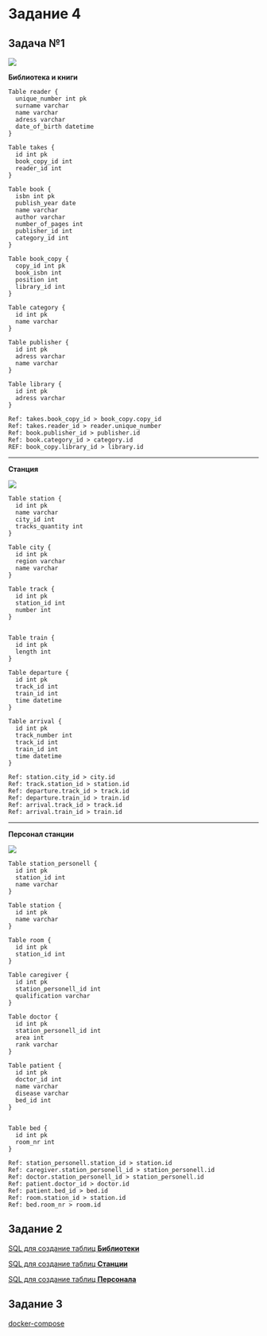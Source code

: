 # Задание 4

## Задача №1

![](/img/hw4_1.png)

**Библиотека и книги**

```
Table reader {
  unique_number int pk
  surname varchar
  name varchar
  adress varchar
  date_of_birth datetime
}

Table takes {
  id int pk
  book_copy_id int
  reader_id int
}

Table book {
  isbn int pk
  publish_year date
  name varchar
  author varchar
  number_of_pages int
  publisher_id int
  category_id int
}

Table book_copy {
  copy_id int pk
  book_isbn int
  position int
  library_id int
}

Table category {
  id int pk
  name varchar
}

Table publisher {
  id int pk
  adress varchar
  name varchar
}

Table library {
  id int pk
  adress varchar
}

Ref: takes.book_copy_id > book_copy.copy_id
Ref: takes.reader_id > reader.unique_number
Ref: book.publisher_id > publisher.id
Ref: book.category_id > category.id
REF: book_copy.library_id > library.id
```

--- 

**Станция**

![](/img/hw4_2.png)

```
Table station {
  id int pk
  name varchar
  city_id int
  tracks_quantity int
}

Table city {
  id int pk
  region varchar
  name varchar
}

Table track {
  id int pk
  station_id int
  number int
}


Table train {
  id int pk
  length int
}

Table departure {
  id int pk
  track_id int
  train_id int
  time datetime
}

Table arrival {
  id int pk
  track_number int
  track_id int 
  train_id int
  time datetime
}

Ref: station.city_id > city.id
Ref: track.station_id > station.id
Ref: departure.track_id > track.id
Ref: departure.train_id > train.id
Ref: arrival.track_id > track.id
Ref: arrival.train_id > train.id
```

---

**Персонал станции**

![](/img/hw4_3.png)

```
Table station_personell {
  id int pk
  station_id int
  name varchar
}

Table station {
  id int pk
  name varchar
}

Table room {
  id int pk
  station_id int
}

Table caregiver {
  id int pk
  station_personell_id int
  qualification varchar
}

Table doctor {
  id int pk
  station_personell_id int
  area int
  rank varchar
}

Table patient {
  id int pk
  doctor_id int
  name varchar
  disease varchar
  bed_id int
}


Table bed {
  id int pk
  room_nr int
}

Ref: station_personell.station_id > station.id
Ref: caregiver.station_personell_id > station_personell.id
Ref: doctor.station_personell_id > station_personell.id
Ref: patient.doctor_id > doctor.id
Ref: patient.bed_id > bed.id
Ref: room.station_id > station.id
Ref: bed.room_nr > room.id

```

## Задание 2

[SQL для создание таблиц **Библиотеки**](/scripts/sql_hw4_library.sql)

[SQL для создание таблиц **Станции**](/scripts/sql_hw4_station.sql)

[SQL для создание таблиц **Персонала**](/scripts/sql_hw4_personell.sql)

## Задание 3

[docker-compose](/docker/docker-compose.yml)
